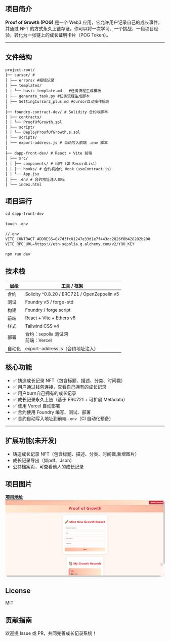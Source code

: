 ## 项目简介

**Proof of Growth (POG)** 是一个 Web3 应用，它允许用户记录自己的成长事件，并通过 NFT 的方式永久上链存证。你可以将一次学习、一个挑战、一段项目经验，转化为一张链上的成长证明卡片（POG Token）。

---

## 文件结构
```
project-root/
├── cursor/ # 
│ ├── errors/ #报错记录
│ ├── templates/ 
│ │ └── basic_template.md	#任务流程生成模板
│ ├── generate_task.py #任务流程生成脚本
│ ├── SettingCursor2_plus.md #cursor自动操作规则
│
├── foundry-contract-dev/ # Solidity 合约与脚本
│ ├── contracts/
│ │ └── ProofOfGrowth.sol
│ ├── script/
│ │ └── DeployProofOfGrowth.s.sol
│ └── scripts/
│ └── export-address.js # 自动写入前端 .env 脚本
│
├── dapp-front-dev/ # React + Vite 前端
│ ├── src/
│ │ ├── components/ # 组件（如 RecordList）
│ │ ├── hooks/ # 合约初始化 Hook（useContract.js）
│ │ └── App.jsx
│ ├── .env # 合约地址注入目标
│ └── index.html
```

## 项目运行
```git bash
cd dapp-front-dev

touch .env

//.env
VITE_CONTRACT_ADDRESS=0x7d3fc01247e33d1e7f443dc2826f8b428202b208
VITE_RPC_URL=https://eth-sepolia.g.alchemy.com/v2/YOU_KEY

npm run dev
```

## 技术栈
| 层级   | 工具 / 框架 |
|--------|--------------|
| 合约   | Solidity ^0.8.20 / ERC721 / OpenZeppelin v5 |
| 测试   | Foundry v5 / forge-std |
| 构建   | Foundry / forge script |
| 前端   | React + Vite + Ethers v6 |
| 样式   | Tailwind CSS v4 |
| 部署   | 合约：sepolia 测试网<br>前端：Vercel |
| 自动化 | export-address.js（合约地址注入） |

## 核心功能

- ✅ 铸造成长记录 NFT（包含标题、描述、分类、时间戳）
- ✅ 用户通过钱包连接，查看自己拥有的成长记录
- ✅ 用户burn自己拥有的成长记录
- ✅ 成长记录永久上链（基于 ERC721 + 可扩展 Metadata）
- ✅ 使用 Vercel 自动部署
- ✅ 合约使用 Foundry 编写、测试、部署
- ✅ 合约自动写入地址到前端 `.env`（CI 自动化预备）

---

## 扩展功能(未开发)
-  铸造成长记录 NFT（包含标题、描述、分类、时间戳,新增图片）
-  成长记录导出（如pdf、Json）
-  公共档案页，可查看他人的成长记录

## 项目图片
**[项目地址](https://proof-of-growth.vercel.app/)**
![项目图片](https://github.com/Yotoha0303/ProofOfGrowth/blob/main/Image/front-dapp.png)

## License
MIT

## 贡献指南
欢迎提 Issue 或 PR，共同完善成长记录系统！


